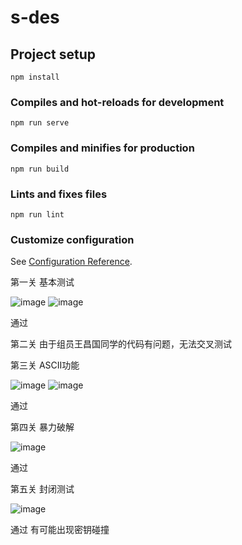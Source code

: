 # s-des

## Project setup
```
npm install
```

### Compiles and hot-reloads for development
```
npm run serve
```

### Compiles and minifies for production
```
npm run build
```

### Lints and fixes files
```
npm run lint
```

### Customize configuration
See [Configuration Reference](https://cli.vuejs.org/config/).

第一关
基本测试

![image](https://github.com/Vincent910603/S-DES/assets/75138057/228f33d6-13b5-41de-96f5-4c3580e782ad)
![image](https://github.com/Vincent910603/S-DES/assets/75138057/3727e414-9be1-466d-ac65-d7dda2f8cbd5)

通过

第二关
由于组员王昌国同学的代码有问题，无法交叉测试

第三关
ASCII功能

![image](https://github.com/Vincent910603/S-DES/assets/75138057/3ad8a67d-0c12-441c-b18d-442bc767aebc)
![image](https://github.com/Vincent910603/S-DES/assets/75138057/999c6eb3-adb3-4c3e-931f-28d43dbf87ee)

通过

第四关
暴力破解

![image](https://github.com/Vincent910603/S-DES/assets/75138057/70b70848-dd5d-4e0c-93e1-4b436c839987)

通过

第五关
封闭测试

![image](https://github.com/Vincent910603/S-DES/assets/75138057/c0a32300-0da1-42ff-bfad-ab60cb0c7c1e)

通过
有可能出现密钥碰撞


